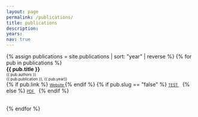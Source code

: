 ```yaml
---
layout: page
permalink: /publications/
title: publications
description:
years:
nav: true
---
```


<div class="publications">
<div style = 'margin-right;'>
{% assign publications = site.publications | sort: "year" | reverse %}
{% for pub in publications %}
<div class="pubitem">
  <div class="pubtitle">
    <b>{{ pub.title }}</b>
  </div>
  <div class="pubauthors">
    <font size="-2">{{ pub.authors }}</font>
  </div>
  <div class="pubinfo">
    <font size="-2">{{ pub.publication }}, {{ pub.year}}</font>
  </div>
  <div class="publinks">
    {% if pub.link %}
      <font size="-2"><a href="{{ pub.link}}"><i class="fas fa-link"></i> Website </a></font>
    {% endif %}
    {% if pub.slug == "false" %}
      <font size="-2"><a href="/assets/pdf/{{ pub.slug}}"><i class="far fa-file-pdf"></i> TEST </a>&nbsp;&nbsp;</font>
    {% else %}
      <font size="-2"><a href="/assets/pdf/{{ pub.slug}}"><i class="far fa-file-pdf"></i> PDF </a>&nbsp;&nbsp;</font>
    {% endif %}


  </div>
  <br>
</div>

{% endfor %}

